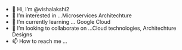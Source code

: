 - 👋 Hi, I’m @vishalakshi2
- 👀 I’m interested in ...Microservices Architechture
- 🌱 I’m currently learning ... Google Cloud
- 💞️ I’m looking to collaborate on ...Cloud technologies, Architechture Designs
- 📫 How to reach me ...

<!---
vishalakshi2/vishalakshi2 is a ✨ special ✨ repository because its `README.md` (this file) appears on your GitHub profile.
You can click the Preview link to take a look at your changes.
--->
